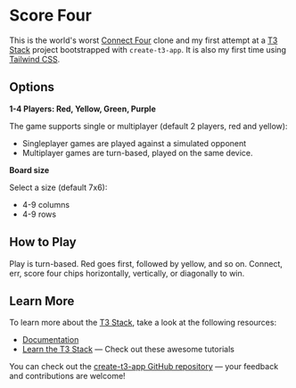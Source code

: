 # Score Four

This is the world's worst [Connect Four](https://en.wikipedia.org/wiki/Connect_Four) clone and my first attempt at a [T3 Stack](https://create.t3.gg/) project bootstrapped with `create-t3-app`. It is also my first time using [Tailwind CSS](https://tailwindcss.com).

## Options

**1-4 Players: Red, Yellow, Green, Purple**

The game supports single or multiplayer (default 2 players, red and yellow):

- Singleplayer games are played against a simulated opponent
- Multiplayer games are turn-based, played on the same device.

**Board size**

Select a size (default 7x6):

- 4-9 columns
- 4-9 rows

## How to Play

Play is turn-based. Red goes first, followed by yellow, and so on. Connect, err, score four chips horizontally, vertically, or diagonally to win.

## Learn More

To learn more about the [T3 Stack](https://create.t3.gg/), take a look at the following resources:

- [Documentation](https://create.t3.gg/)
- [Learn the T3 Stack](https://create.t3.gg/en/faq#what-learning-resources-are-currently-available) — Check out these awesome tutorials

You can check out the [create-t3-app GitHub repository](https://github.com/t3-oss/create-t3-app) — your feedback and contributions are welcome!
